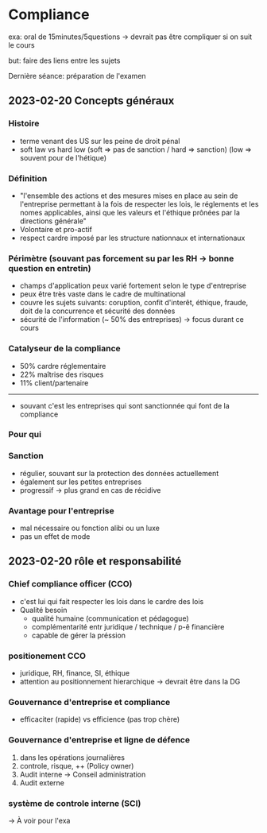 # Compliance

exa: oral de 15minutes/5questions -> devrait pas être compliquer si on suit le cours

but: faire des liens entre les sujets

Dernière séance: préparation de l'examen

## 2023-02-20 Concepts généraux

### Histoire
 - terme venant des US sur les peine de droit pénal
 - soft law vs hard low (soft => pas de sanction / hard => sanction) (low => souvent pour de l'hétique)
### Définition
 - "l'ensemble des actions et des mesures mises en place au sein de l'entreprise permettant à la fois de respecter les lois, le réglements et les nomes applicables, ainsi que les valeurs et l'éthique prônées par la directions générale"
  - Volontaire et pro-actif
  - respect cardre imposé par les structure nationnaux et internationaux
### Périmètre (souvant pas forcement su par les RH -> bonne question en entretin)
 - champs d'application peux varié fortement selon le type d'entreprise
 - peux être très vaste dans le cadre de multinational
 - couvre les sujets suivants: coruption, confit d'interêt, éthique, fraude, doit de la concurrence et sécurité des données
 - sécurité de l'information (~ 50% des entreprises) -> focus durant ce cours
### Catalyseur de la compliance
 - 50% cardre réglementaire
 - 22% maîtrise des risques
 - 11% client/partenaire
----
 - souvant c'est les entreprises qui sont sanctionnée qui font de la compliance
### Pour qui
### Sanction
 - régulier, souvant sur la protection des données actuellement
 - également sur les petites entreprises
 - progressif -> plus grand en cas de récidive
### Avantage pour l'entreprise
 - mal nécessaire ou fonction alibi ou un luxe
 - pas un effet de mode


## 2023-02-20 rôle et responsabilité
### Chief compliance officer (CCO)
 - c'est lui qui fait respecter les lois dans le cardre des lois
 - Qualité besoin
   - qualité humaine (communication et pédagogue)
   - complémentarité entr juridique / technique / p-ê financière
   - capable de gérer la préssion
### positionement CCO
 - juridique, RH, finance, SI, éthique
 - attention au positionnement hierarchique -> devrait être dans la DG
### Gouvernance d'entreprise et compliance
 - efficaciter (rapide) vs efficience (pas trop chère)
### Gouvernance d'entreprise et ligne de défence
 1. dans les opérations journalières
 2. controle, risque, ++ (Policy owner)
 3. Audit interne -> Conseil administration
 4. Audit externe
### système de controle interne (SCI)
 -> À voir pour l'exa

### 
